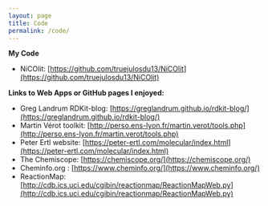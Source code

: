 ```yaml
---
layout: page
title: Code
permalink: /code/
---
```


**My Code**
* NiCOlit: [https://github.com/truejulosdu13/NiCOlit](https://github.com/truejulosdu13/NiCOlit)

**Links to Web Apps or GitHub pages I enjoyed:**
* Greg Landrum RDKit-blog: [https://greglandrum.github.io/rdkit-blog/](https://greglandrum.github.io/rdkit-blog/)
* Martin Vérot toolkit: [http://perso.ens-lyon.fr/martin.verot/tools.php](http://perso.ens-lyon.fr/martin.verot/tools.php)
* Peter Ertl website: [https://peter-ertl.com/molecular/index.html](https://peter-ertl.com/molecular/index.html)
* The Chemiscope: [https://chemiscope.org/](https://chemiscope.org/)
* Cheminfo.org  : [https://www.cheminfo.org/](https://www.cheminfo.org/)
* ReactionMap: [http://cdb.ics.uci.edu/cgibin/reactionmap/ReactionMapWeb.py](http://cdb.ics.uci.edu/cgibin/reactionmap/ReactionMapWeb.py)

